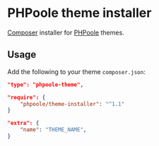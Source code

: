 # PHPoole theme installer

[Composer](https://getcomposer.org) installer for [PHPoole](https://phpoole.org) themes.
 
## Usage

Add the following to your theme `composer.json`:

```json
"type": "phpoole-theme",
```

```json
"require": {
    "phpoole/theme-installer": "^1.1"
}
```

```json
"extra": {
    "name": "THEME_NAME",
}
```
